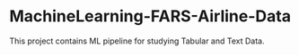 # MachineLearning-FARS-Airline-Data

This project contains ML pipeline for studying Tabular and Text Data.
